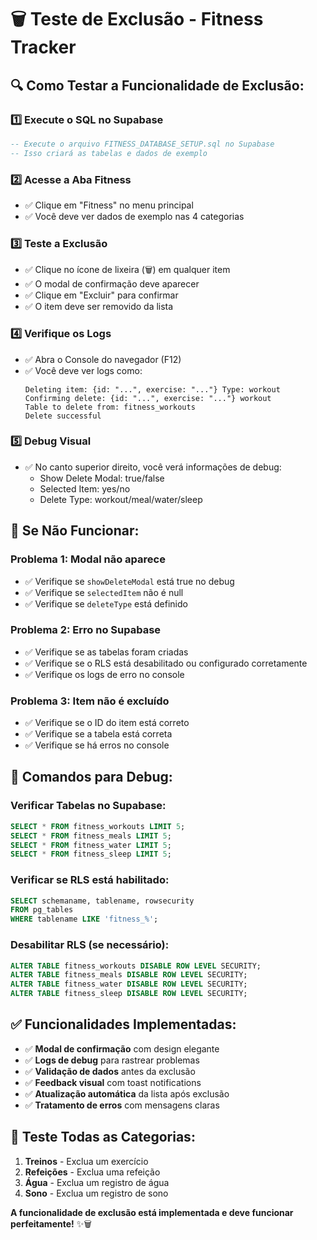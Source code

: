 # 🗑️ Teste de Exclusão - Fitness Tracker

## 🔍 **Como Testar a Funcionalidade de Exclusão:**

### 1️⃣ **Execute o SQL no Supabase**
```sql
-- Execute o arquivo FITNESS_DATABASE_SETUP.sql no Supabase
-- Isso criará as tabelas e dados de exemplo
```

### 2️⃣ **Acesse a Aba Fitness**
- ✅ Clique em "Fitness" no menu principal
- ✅ Você deve ver dados de exemplo nas 4 categorias

### 3️⃣ **Teste a Exclusão**
- ✅ Clique no ícone de lixeira (🗑️) em qualquer item
- ✅ O modal de confirmação deve aparecer
- ✅ Clique em "Excluir" para confirmar
- ✅ O item deve ser removido da lista

### 4️⃣ **Verifique os Logs**
- ✅ Abra o Console do navegador (F12)
- ✅ Você deve ver logs como:
  ```
  Deleting item: {id: "...", exercise: "..."} Type: workout
  Confirming delete: {id: "...", exercise: "..."} workout
  Table to delete from: fitness_workouts
  Delete successful
  ```

### 5️⃣ **Debug Visual**
- ✅ No canto superior direito, você verá informações de debug:
  - Show Delete Modal: true/false
  - Selected Item: yes/no
  - Delete Type: workout/meal/water/sleep

## 🐛 **Se Não Funcionar:**

### **Problema 1: Modal não aparece**
- ✅ Verifique se `showDeleteModal` está true no debug
- ✅ Verifique se `selectedItem` não é null
- ✅ Verifique se `deleteType` está definido

### **Problema 2: Erro no Supabase**
- ✅ Verifique se as tabelas foram criadas
- ✅ Verifique se o RLS está desabilitado ou configurado corretamente
- ✅ Verifique os logs de erro no console

### **Problema 3: Item não é excluído**
- ✅ Verifique se o ID do item está correto
- ✅ Verifique se a tabela está correta
- ✅ Verifique se há erros no console

## 🔧 **Comandos para Debug:**

### **Verificar Tabelas no Supabase:**
```sql
SELECT * FROM fitness_workouts LIMIT 5;
SELECT * FROM fitness_meals LIMIT 5;
SELECT * FROM fitness_water LIMIT 5;
SELECT * FROM fitness_sleep LIMIT 5;
```

### **Verificar se RLS está habilitado:**
```sql
SELECT schemaname, tablename, rowsecurity 
FROM pg_tables 
WHERE tablename LIKE 'fitness_%';
```

### **Desabilitar RLS (se necessário):**
```sql
ALTER TABLE fitness_workouts DISABLE ROW LEVEL SECURITY;
ALTER TABLE fitness_meals DISABLE ROW LEVEL SECURITY;
ALTER TABLE fitness_water DISABLE ROW LEVEL SECURITY;
ALTER TABLE fitness_sleep DISABLE ROW LEVEL SECURITY;
```

## ✅ **Funcionalidades Implementadas:**

- ✅ **Modal de confirmação** com design elegante
- ✅ **Logs de debug** para rastrear problemas
- ✅ **Validação de dados** antes da exclusão
- ✅ **Feedback visual** com toast notifications
- ✅ **Atualização automática** da lista após exclusão
- ✅ **Tratamento de erros** com mensagens claras

## 🎯 **Teste Todas as Categorias:**

1. **Treinos** - Exclua um exercício
2. **Refeições** - Exclua uma refeição
3. **Água** - Exclua um registro de água
4. **Sono** - Exclua um registro de sono

**A funcionalidade de exclusão está implementada e deve funcionar perfeitamente!** ✨🗑️
